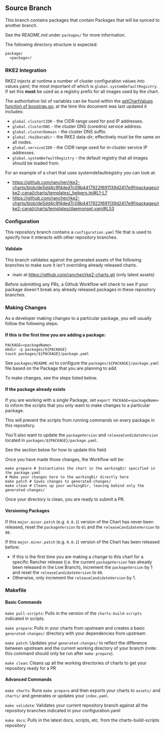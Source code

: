 ## Source Branch

This branch contains packages that contain Packages that will be synced to another branch.

See the README.md under `packages/` for more information.

The following directory structure is expected:
```text
package/
  <package>/
```


### RKE2 Integration

RKE2 injects at runtime a number of cluster configuration values into values.yaml; the most important of which is `global.systemDefaultRegistry`.
If set this **must** be used as a registry prefix for all images used by the chart.

The authoritative list of variables can be found within the
[setChartValues function of boostrap.go](https://github.com/rancher/rke2/blob/master/pkg/bootstrap/bootstrap.go);
at the time this document was last updated it includes:
* `global.clusterCIDR` - the CIDR range used for pod IP addresses.
* `global.clusterDNS` - the cluster DNS (coredns) service address.
* `global.clusterDomain` - the cluster DNS suffix.
* `global.rke2DataDir` - the RKE2 data-dir; effectively must be the same on all nodes.
* `global.serviceCIDR` - the CIDR range used for in-cluster service IP addresses.
* `global.systemDefaultRegistry` - the default registry that all images should be loaded from.

For an example of a chart that uses systemdefaultregistry you can look at:
* https://github.com/rancher/rke2-charts/blob/de5dd4c9f4ded7c08b4417922f691139d2417e9f/packages/rke2-canal/charts/templates/_helpers.tpl#L1-L7
* https://github.com/rancher/rke2-charts/blob/de5dd4c9f4ded7c08b4417922f691139d2417e9f/packages/rke2-canal/charts/templates/daemonset.yaml#L53

### Configuration

This repository branch contains a `configuration.yaml` file that is used to specify how it interacts with other repository branches.

#### Validate

This branch validates against the generated assets of the following branches to make sure it isn't overriding already released charts.
- main at https://github.com/rancher/rke2-charts.git (only latest assets)

Before submitting any PRs, a Github Workflow will check to see if your package doesn't break any already released packages in these repository branches.

### Making Changes

As a developer making changes to a particular package, you will usually follow the following steps:

#### If this is the first time you are adding a package:

```shell
PACKAGE=<packageName>
mkdir -p packages/${PACKAGE}
touch packages/${PACKAGE}/package.yaml
```

See `packages/README.md` to configure the `packages/${PACKAGE}/package.yaml` file based on the Package that you are planning to add.

To make changes, see the steps listed below.

#### If the package already exists

If you are working with a single Package, set `export PACKAGE=<packageName>` to inform the scripts that you only want to make changes to a particular package.

This will prevent the scripts from running commands on every package in this repository.

You'll also want to update the `packageVersion` and `releaseCandidateVersion` located in `packages/${PACKAGE}/package.yaml`.

See the section below for how to update this field.

Once you have made those changes, the Workflow will be:
```shell
make prepare # Instantiates the chart in the workingDir specified in the package.yaml
# Make your changes here to the workingDir directly here
make patch # Saves changes to generated-changes/
make clean # Cleans up your workingDir, leaving behind only the generated-changes/
```

Once your directory is clean, you are ready to submit a PR.

#### Versioning Packages

If this `major.minor.patch` (e.g. `0.0.1`) version of the Chart has never been released, reset the `packageVersion` to `01` and the `releaseCandidateVersion` to `00`.

If this `major.minor.patch` (e.g. `0.0.1`) version of the Chart has been released before:
- If this is the first time you are making a change to this chart for a specific Rancher release (i.e. the current `packageVersion` has already been released in the Live Branch), increment the `packageVersion` by 1 and reset the `releaseCandidateVersion` to `00`.
- Otherwise, only increment the `releaseCandidateVersion` by 1.

### Makefile

#### Basic Commands

`make pull-scripts`: Pulls in the version of the `charts-build-scripts` indicated in scripts.

`make prepare`: Pulls in your charts from upstream and creates a basic `generated-changes/` directory with your dependencies from upstream

`make patch`: Updates your `generated-changes/` to reflect the difference between upstream and the current working directory of your branch (note: this command should only be run after `make prepare`).

`make clean`: Cleans up all the working directories of charts to get your repository ready for a PR

#### Advanced Commands

`make charts`: Runs `make prepare` and then exports your charts to `assets/` and `charts/` and generates or updates your `index.yaml`.

`make validate`: Validates your current repository branch against all the repository branches indicated in your configuration.yaml

`make docs`: Pulls in the latest docs, scripts, etc. from the charts-build-scripts repository
